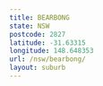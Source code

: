 ```yaml
---
title: BEARBONG
state: NSW
postcode: 2827
latitude: -31.63315
longitude: 148.648353
url: /nsw/bearbong/
layout: suburb
---
```


